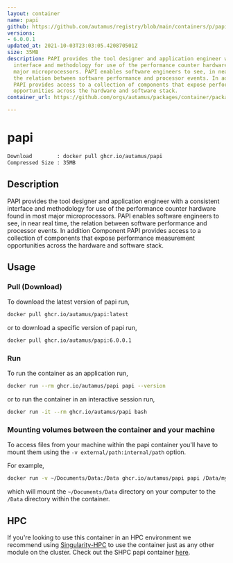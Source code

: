 ```yaml
---
layout: container
name: papi
github: https://github.com/autamus/registry/blob/main/containers/p/papi/spack.yaml
versions:
- 6.0.0.1
updated_at: 2021-10-03T23:03:05.420870501Z
size: 35MB
description: PAPI provides the tool designer and application engineer with a consistent
  interface and methodology for use of the performance counter hardware found in most
  major microprocessors. PAPI enables software engineers to see, in near real time,
  the relation between software performance and processor events. In addition Component
  PAPI provides access to a collection of components that expose performance measurement
  opportunities across the hardware and software stack.
container_url: https://github.com/orgs/autamus/packages/container/package/papi

---
```

# papi
```bash 
Download        : docker pull ghcr.io/autamus/papi
Compressed Size : 35MB
```

## Description
PAPI provides the tool designer and application engineer with a consistent interface and methodology for use of the performance counter hardware found in most major microprocessors. PAPI enables software engineers to see, in near real time, the relation between software performance and processor events. In addition Component PAPI provides access to a collection of components that expose performance measurement opportunities across the hardware and software stack.

## Usage
### Pull (Download)
To download the latest version of papi run,

```bash
docker pull ghcr.io/autamus/papi:latest
```

or to download a specific version of papi run,

```bash
docker pull ghcr.io/autamus/papi:6.0.0.1
```
### Run
To run the container as an application run,
```bash
docker run --rm ghcr.io/autamus/papi papi --version
```

or to run the container in an interactive session run,
```bash
docker run -it --rm ghcr.io/autamus/papi bash
```

### Mounting volumes between the container and your machine
To access files from your machine within the papi container you'll have to mount them using the `-v external/path:internal/path` option.

For example,
```bash
docker run -v ~/Documents/Data:/Data ghcr.io/autamus/papi papi /Data/myData.csv
```
which will mount the `~/Documents/Data` directory on your computer to the `/Data` directory within the container.

## HPC
If you're looking to use this container in an HPC environment we recommend using [Singularity-HPC](https://singularity-hpc.readthedocs.io) to use the container just as any other module on the cluster. Check out the SHPC papi container [here](https://singularityhub.github.io/singularity-hpc/r/ghcr.io-autamus-papi/).